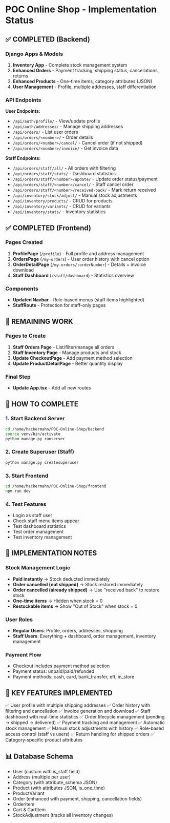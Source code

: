 # POC Online Shop - Implementation Status

## ✅ COMPLETED (Backend)

### Django Apps & Models
1. **Inventory App** - Complete stock management system
2. **Enhanced Orders** - Payment tracking, shipping status, cancellations, returns
3. **Enhanced Products** - One-time items, category attributes (JSON)
4. **User Management** - Profile, multiple addresses, staff differentiation

### API Endpoints

**User Endpoints:**
- `/api/auth/profile/` - View/update profile
- `/api/auth/addresses/` - Manage shipping addresses
- `/api/orders/` - List user orders
- `/api/orders/<number>/` - Order details
- `/api/orders/<number>/cancel/` - Cancel order (if not shipped)
- `/api/orders/<number>/invoice/` - Get invoice data

**Staff Endpoints:**
- `/api/orders/staff/all/` - All orders with filtering
- `/api/orders/staff/stats/` - Dashboard statistics
- `/api/orders/staff/<number>/update/` - Update order status/payment
- `/api/orders/staff/<number>/cancel/` - Staff cancel order
- `/api/orders/staff/<number>/received-back/` - Mark return received
- `/api/inventory/stock/adjust/` - Manual stock adjustments
- `/api/inventory/products/` - CRUD for products
- `/api/inventory/variants/` - CRUD for variants
- `/api/inventory/stats/` - Inventory statistics

## ✅ COMPLETED (Frontend)

### Pages Created
1. **ProfilePage** (`/profile`) - Full profile and address management
2. **OrdersPage** (`/my-orders`) - User order history with cancel option
3. **OrderDetailPage** (`/my-orders/:orderNumber`) - Details + invoice download
4. **Staff Dashboard** (`/staff/dashboard`) - Statistics overview

### Components
- **Updated Navbar** - Role-based menus (staff items highlighted)
- **StaffRoute** - Protection for staff-only pages

## 🔨 REMAINING WORK

### Pages to Create
1. **Staff Orders Page** - List/filter/manage all orders
2. **Staff Inventory Page** - Manage products and stock
3. **Update CheckoutPage** - Add payment method selection
4. **Update ProductDetailPage** - Better quantity display

### Final Step
- **Update App.tsx** - Add all new routes

## 🚀 HOW TO COMPLETE

### 1. Start Backend Server
```bash
cd /home/hackermahn/POC-Online-Shop/backend
source venv/bin/activate
python manage.py runserver
```

### 2. Create Superuser (Staff)
```bash
python manage.py createsuperuser
```

### 3. Start Frontend
```bash
cd /home/hackermahn/POC-Online-Shop/frontend
npm run dev
```

### 4. Test Features
- Login as staff user
- Check staff menu items appear
- Test dashboard statistics
- Test order management
- Test inventory management

## 📝 IMPLEMENTATION NOTES

### Stock Management Logic
- **Paid instantly** → Stock deducted immediately
- **Order cancelled (not shipped)** → Stock restored immediately
- **Order cancelled (already shipped)** → Use "received back" to restore stock
- **One-time items** → Hidden when stock = 0
- **Restockable items** → Show "Out of Stock" when stock = 0

### User Roles
- **Regular Users**: Profile, orders, addresses, shopping
- **Staff Users**: Everything + dashboard, order management, inventory management

### Payment Flow
- Checkout includes payment method selection
- Payment status: unpaid/paid/refunded
- Payment methods: cash, card, bank_transfer, eft, in_store

## 🎯 KEY FEATURES IMPLEMENTED

✅ User profile with multiple shipping addresses
✅ Order history with filtering and cancellation
✅ Invoice generation and download
✅ Staff dashboard with real-time statistics
✅ Order lifecycle management (pending → shipped → delivered)
✅ Payment tracking and management
✅ Automatic stock management
✅ Manual stock adjustments with history
✅ Role-based access control (staff vs users)
✅ Return handling for shipped orders
✅ Category-specific product attributes

## 📊 Database Schema

- User (custom with is_staff field)
- Address (multiple per user)
- Category (with attribute_schema JSON)
- Product (with attributes JSON, is_one_time)
- ProductVariant
- Order (enhanced with payment, shipping, cancellation fields)
- OrderItem
- Cart & CartItem
- StockAdjustment (tracks all inventory changes)
